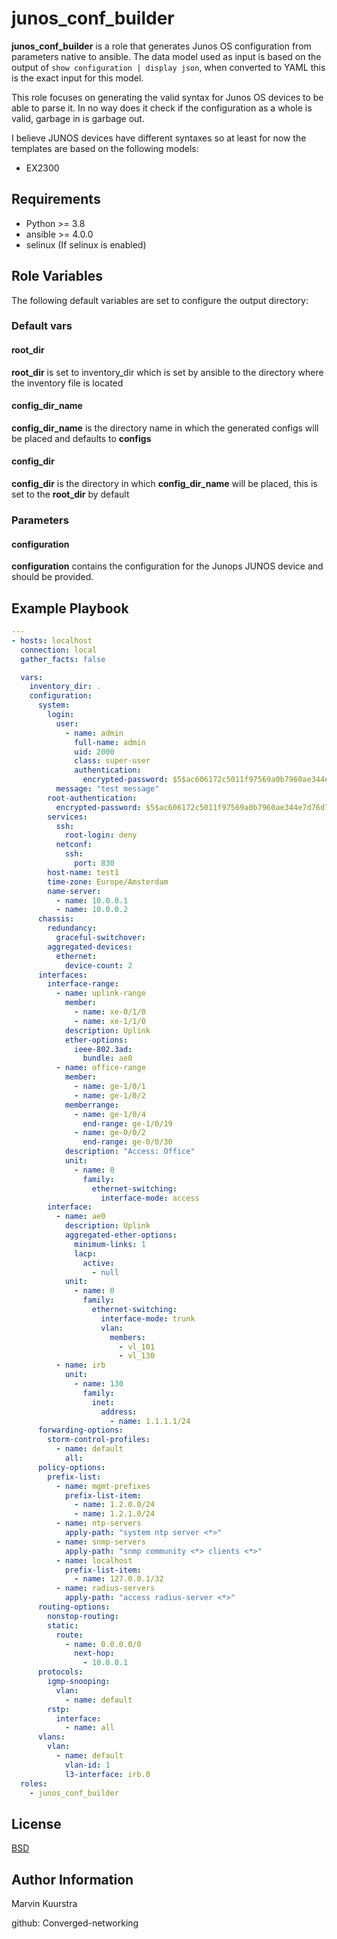 # junos_conf_builder

**junos_conf_builder** is a role that generates Junos OS configuration from parameters native to ansible. The data model used as input is based on the output of `show configuration | display json`, when converted to YAML this is the exact input for this model.

This role focuses on generating the valid syntax for Junos OS devices to be able to parse it. In no way does it check if the configuration as a whole is valid, garbage in is garbage out.

I believe JUNOS devices have different syntaxes so at least for now the templates are based on the following models:

- EX2300

## Requirements

- Python >= 3.8
- ansible >= 4.0.0
- selinux (If selinux is enabled)

## Role Variables

The following default variables are set to configure the output directory:

### Default vars

#### root_dir

**root_dir** is set to inventory_dir which is set by ansible to the directory where the inventory file is located

#### config_dir_name

**config_dir_name** is the directory name in which the generated configs will be placed and defaults to **configs**

#### config_dir

**config_dir** is the directory in which **config_dir_name** will be placed, this is set to the **root_dir** by default

### Parameters

#### configuration

**configuration** contains the configuration for the Junops JUNOS device and should be provided.

## Example Playbook

```yaml
---
- hosts: localhost
  connection: local
  gather_facts: false

  vars:
    inventory_dir: .
    configuration:
      system:
        login:
          user:
            - name: admin
              full-name: admin
              uid: 2000
              class: super-user
              authentication:
                encrypted-password: $5$ac606172c5011f97569a0b7960ae344e7d76d7b93eee312839b44694ccebcadd
          message: "test message"
        root-authentication:
          encrypted-password: $5$ac606172c5011f97569a0b7960ae344e7d76d7b93eee312839b44694ccebcadd
        services:
          ssh:
            root-login: deny
          netconf:
            ssh:
              port: 830
        host-name: test1
        time-zone: Europe/Amsterdam
        name-server:
          - name: 10.0.0.1
          - name: 10.0.0.2
      chassis:
        redundancy:
          graceful-switchover:
        aggregated-devices:
          ethernet:
            device-count: 2
      interfaces:
        interface-range:
          - name: uplink-range
            member:
              - name: xe-0/1/0
              - name: xe-1/1/0
            description: Uplink
            ether-options:
              ieee-802.3ad:
                bundle: ae0
          - name: office-range
            member:
              - name: ge-1/0/1
              - name: ge-1/0/2
            memberrange:
              - name: ge-1/0/4
                end-range: ge-1/0/19
              - name: ge-0/0/2
                end-range: ge-0/0/30
            description: "Access: Office"
            unit:
              - name: 0
                family:
                  ethernet-switching:
                    interface-mode: access
        interface:
          - name: ae0
            description: Uplink
            aggregated-ether-options:
              minimum-links: 1
              lacp:
                active:
                  - null
            unit:
              - name: 0
                family:
                  ethernet-switching:
                    interface-mode: trunk
                    vlan:
                      members:
                        - vl_101
                        - vl_130
          - name: irb
            unit:
              - name: 130
                family:
                  inet:
                    address:
                      - name: 1.1.1.1/24
      forwarding-options:
        storm-control-profiles:
          - name: default
            all:
      policy-options:
        prefix-list:
          - name: mgmt-prefixes
            prefix-list-item:
              - name: 1.2.0.0/24
              - name: 1.2.1.0/24
          - name: ntp-servers
            apply-path: "system ntp server <*>"
          - name: snmp-servers
            apply-path: "snmp community <*> clients <*>"
          - name: localhost
            prefix-list-item:
              - name: 127.0.0.1/32
          - name: radius-servers
            apply-path: "access radius-server <*>"
      routing-options:
        nonstop-routing:
        static:
          route:
            - name: 0.0.0.0/0
              next-hop:
                - 10.0.0.1
      protocols:
        igmp-snooping:
          vlan:
            - name: default
        rstp:
          interface:
            - name: all
      vlans:
        vlan:
          - name: default
            vlan-id: 1
            l3-interface: irb.0
  roles:
    - junos_conf_builder
```

## License

[BSD](https://github.com/Converged-networking/junos_conf_builder/blob/main/LICENSE)

## Author Information

Marvin Kuurstra

github: Converged-networking
